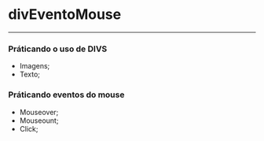 # divEventoMouse

--- --- ---
### Práticando o uso de DIVS
 - Imagens;
 - Texto;

### Práticando eventos do mouse

- Mouseover;
- Mouseount;
- Click;
